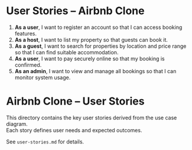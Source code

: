 # User Stories – Airbnb Clone

1. **As a user**, I want to register an account so that I can access booking features.
2. **As a host**, I want to list my property so that guests can book it.
3. **As a guest**, I want to search for properties by location and price range so that I can find suitable accommodation.
4. **As a user**, I want to pay securely online so that my booking is confirmed.
5. **As an admin**, I want to view and manage all bookings so that I can monitor system usage.

# Airbnb Clone – User Stories

This directory contains the key user stories derived from the use case diagram.  
Each story defines user needs and expected outcomes.

See `user-stories.md` for details.
